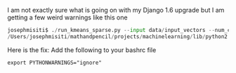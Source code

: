 I am not exactly sure what is going on with my Django 1.6 upgrade but I am getting a few weird warnings like this one

```python
josephmisiti$ ./run_kmeans_sparse.py --input data/input_vectors --num_clusters 3
/Users/josephmisiti/mathandpencil/projects/machinelearning/lib/python2.7/site-packages/pytz/__init__.py:29: UserWarning: Module argparse was already imported from /usr/local/Cellar/python/2.7.4/Frameworks/Python.framework/Versions/2.7/lib/python2.7/argparse.pyc, but /Users/josephmisiti/mathandpencil/projects/machinelearning/lib/python2.7/site-packages is being added to sys.path
```

Here is the fix: Add the following to your bashrc file

    export PYTHONWARNINGS="ignore"